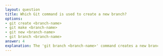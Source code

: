 ```yaml
---
layout: question
title: Which Git command is used to create a new branch?
options:
- git create <branch-name>
- git make <branch-name>
- git new <branch-name>
- git branch <branch-name>
answer: 4
explanation: The 'git branch <branch-name>' command creates a new branch. You can also use 'git checkout -b <branch-name>' to create and switch to the new branch in one command.
---
```

